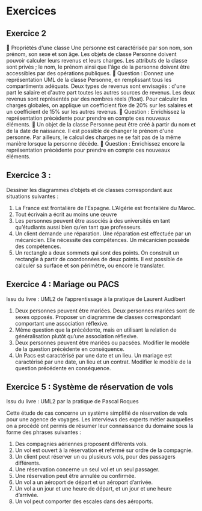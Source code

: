 # Exercices

## Exercice 2 
	Propriétés d'une classe
Une personne est caractérisée par son nom, son prénom, son sexe et son âge. Les objets de classe Personne doivent pouvoir calculer leurs revenus et leurs charges. Les attributs de la classe sont privés ; le nom, le prénom ainsi que l'âge de la personne doivent être accessibles par des opérations publiques.
	Question : Donnez une représentation UML de la classe Personne, en remplissant tous les compartiments adéquats.
Deux types de revenus sont envisagés : d'une part le salaire et d'autre part toutes les autres sources de revenus. Les deux revenus sont représentés par des nombres réels (float). Pour calculer les charges globales, on applique un coefficient fixe de 20% sur les salaires et un coefficient de 15% sur les autres revenus.
	Question : Enrichissez la représentation précédente pour prendre en compte ces nouveaux éléments.
	Un objet de la classe Personne peut être créé à partir du nom et de la date de naissance. Il est possible de changer le prénom d'une personne. Par ailleurs, le calcul des charges ne se fait pas de la même manière lorsque la personne décède.
	Question : Enrichissez encore la représentation précédente pour prendre en compte ces nouveaux éléments.

## Exercice 3 : 
Dessiner les diagrammes d’objets et de classes correspondant aux situations suivantes : 
1.	La France est frontalière de l’Espagne. L’Algérie est frontalière du Maroc.
2.	Tout écrivain a écrit au moins une œuvre
3.	Les personnes peuvent être associés à des universités en tant qu’étudiants aussi bien qu’en tant que professeurs.
4.	Un client demande une réparation. Une réparation est effectuée par un mécanicien. Elle nécessite des compétences. Un mécanicien possède des compétences.
5.	Un rectangle a deux sommets qui sont des points. On construit un rectangle à partir de coordonnées de deux points. Il est possible de calculer sa surface et son périmètre, ou encore le translater.
 

## Exercice 4 : Mariage ou PACS
Issu du livre : UML2 de l’apprentissage à la pratique de Laurent Audibert

1.	Deux personnes peuvent être mariées. Deux personnes mariées sont de sexes opposés. Proposer un diagramme de classes correspondant comportant une association réflexive.
2.	Même question que la précédente, mais en utilisant la relation de généralisation plutôt qu’une association réflexive.
3.	Deux personnes peuvent être mariées ou pacsées. Modifier le modèle de la question précédente en conséquence.
4.	Un Pacs est caractérisé par une date et un lieu. Un mariage est caractérisé par une date, un lieu et un contrat. Modifier le modèle de la question précédente en conséquence.


## Exercice 5 : Système de réservation de vols
Issu du livre : UML2 par la pratique de Pascal Roques

Cette étude de cas concerne un système simplifié de réservation de vols pour une agence de voyages.
Les interviews des experts métier auxquelles on a procédé ont permis de résumer leur connaissance du domaine sous la forme des phrases suivantes :
1. Des compagnies aériennes proposent différents vols.
2. Un vol est ouvert à la réservation et refermé sur ordre de la compagnie.
3. Un client peut réserver un ou plusieurs vols, pour des passagers différents.
4. Une réservation concerne un seul vol et un seul passager.
5. Une réservation peut être annulée ou confirmée.
6. Un vol a un aéroport de départ et un aéroport d’arrivée.
7. Un vol a un jour et une heure de départ, et un jour et une heure d’arrivée.
8. Un vol peut comporter des escales dans des aéroports.
